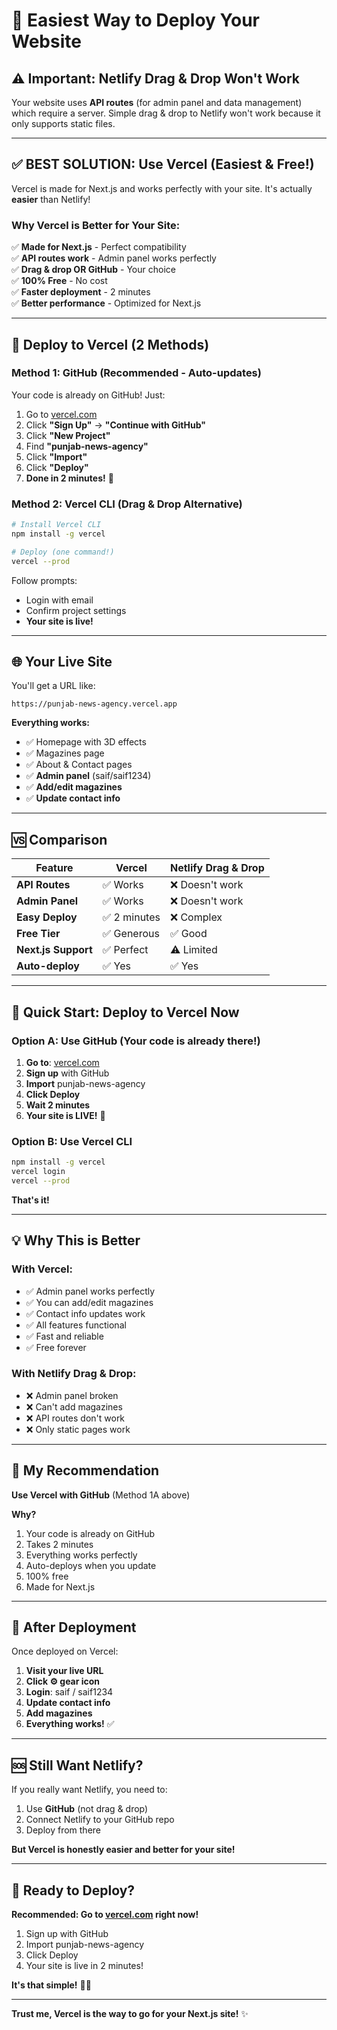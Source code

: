 # 🚀 Easiest Way to Deploy Your Website

## ⚠️ Important: Netlify Drag & Drop Won't Work

Your website uses **API routes** (for admin panel and data management) which require a server. Simple drag & drop to Netlify won't work because it only supports static files.

---

## ✅ BEST SOLUTION: Use Vercel (Easiest & Free!)

Vercel is made for Next.js and works perfectly with your site. It's actually **easier** than Netlify!

### Why Vercel is Better for Your Site:

✅ **Made for Next.js** - Perfect compatibility  
✅ **API routes work** - Admin panel works perfectly  
✅ **Drag & drop OR GitHub** - Your choice  
✅ **100% Free** - No cost  
✅ **Faster deployment** - 2 minutes  
✅ **Better performance** - Optimized for Next.js  

---

## 🎯 Deploy to Vercel (2 Methods)

### Method 1: GitHub (Recommended - Auto-updates)

Your code is already on GitHub! Just:

1. Go to [vercel.com](https://vercel.com)
2. Click **"Sign Up"** → **"Continue with GitHub"**
3. Click **"New Project"**
4. Find **"punjab-news-agency"**
5. Click **"Import"**
6. Click **"Deploy"**
7. **Done in 2 minutes!** 🎉

### Method 2: Vercel CLI (Drag & Drop Alternative)

```bash
# Install Vercel CLI
npm install -g vercel

# Deploy (one command!)
vercel --prod
```

Follow prompts:
- Login with email
- Confirm project settings
- **Your site is live!**

---

## 🌐 Your Live Site

You'll get a URL like:
```
https://punjab-news-agency.vercel.app
```

**Everything works:**
- ✅ Homepage with 3D effects
- ✅ Magazines page
- ✅ About & Contact pages
- ✅ **Admin panel** (saif/saif1234)
- ✅ **Add/edit magazines**
- ✅ **Update contact info**

---

## 🆚 Comparison

| Feature | Vercel | Netlify Drag & Drop |
|---------|--------|---------------------|
| **API Routes** | ✅ Works | ❌ Doesn't work |
| **Admin Panel** | ✅ Works | ❌ Doesn't work |
| **Easy Deploy** | ✅ 2 minutes | ❌ Complex |
| **Free Tier** | ✅ Generous | ✅ Good |
| **Next.js Support** | ✅ Perfect | ⚠️ Limited |
| **Auto-deploy** | ✅ Yes | ✅ Yes |

---

## 🚀 Quick Start: Deploy to Vercel Now

### Option A: Use GitHub (Your code is already there!)

1. **Go to**: [vercel.com](https://vercel.com)
2. **Sign up** with GitHub
3. **Import** punjab-news-agency
4. **Click Deploy**
5. **Wait 2 minutes**
6. **Your site is LIVE!** 🎉

### Option B: Use Vercel CLI

```bash
npm install -g vercel
vercel login
vercel --prod
```

**That's it!**

---

## 💡 Why This is Better

### With Vercel:
- ✅ Admin panel works perfectly
- ✅ You can add/edit magazines
- ✅ Contact info updates work
- ✅ All features functional
- ✅ Fast and reliable
- ✅ Free forever

### With Netlify Drag & Drop:
- ❌ Admin panel broken
- ❌ Can't add magazines
- ❌ API routes don't work
- ❌ Only static pages work

---

## 🎯 My Recommendation

**Use Vercel with GitHub** (Method 1A above)

**Why?**
1. Your code is already on GitHub
2. Takes 2 minutes
3. Everything works perfectly
4. Auto-deploys when you update
5. 100% free
6. Made for Next.js

---

## 📱 After Deployment

Once deployed on Vercel:

1. **Visit your live URL**
2. **Click ⚙ gear icon**
3. **Login**: saif / saif1234
4. **Update contact info**
5. **Add magazines**
6. **Everything works!** ✅

---

## 🆘 Still Want Netlify?

If you really want Netlify, you need to:
1. Use **GitHub** (not drag & drop)
2. Connect Netlify to your GitHub repo
3. Deploy from there

**But Vercel is honestly easier and better for your site!**

---

## 🎉 Ready to Deploy?

**Recommended: Go to [vercel.com](https://vercel.com) right now!**

1. Sign up with GitHub
2. Import punjab-news-agency
3. Click Deploy
4. Your site is live in 2 minutes!

**It's that simple!** 🚀📰

---

**Trust me, Vercel is the way to go for your Next.js site!** ✨
